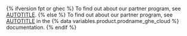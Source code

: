 {% ifversion fpt or ghec %}
To find out about our partner program, see [AUTOTITLE](/code-security/secret-scanning/secret-scanning-partnership-program/secret-scanning-partner-program).
{% else %}
To find out about our partner program, see [AUTOTITLE](/enterprise-cloud@latest/code-security/secret-scanning/secret-scanning-partnership-program/secret-scanning-partner-program) in the {% data variables.product.prodname_ghe_cloud %} documentation.
{% endif %}
